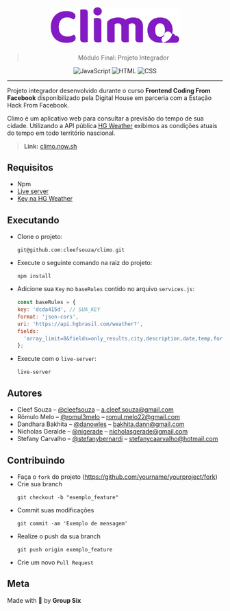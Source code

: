 <h1 align="center">
   <img alt="Climo" src="src/assets/images/logo-climo.png" width=300>
</h1>

<blockquote align="center">Módulo Final: Projeto Integrador</blockquote>

<p align="center">
    <img alt="JavaScript" src="https://img.shields.io/badge/javascript-FFA500?style=flat">
    <img alt="HTML" src="https://img.shields.io/badge/html5-orange?style=flat">
    <img alt="CSS" src="https://img.shields.io/badge/css3-009ACD?style=flat">
</p>

<hr>

Projeto integrador desenvolvido durante o curso **Frontend Coding From Facebook** disponibilizado pela Digital House em parceria com a Estação Hack From Facebook.

Climo é um aplicativo web para consultar a previsão do tempo de sua cidade. Utilizando a API pública [HG Weather](https://hgbrasil.com/status/weather) exibimos as condições atuais do tempo em todo território nascional.

> **Link:** [climo.now.sh](https://climo.now.sh)

## Requisitos
- Npm
- [Live server](https://www.npmjs.com/package/live-server)
- [Key na HG Weather](https://hgbrasil.com/status/weather)

## Executando
- Clone o projeto:
  ```
  git@github.com:cleefsouza/climo.git
  ```

- Execute o seguinte comando na raiz do projeto:
  ```
  npm install
  ```

- Adicione sua `Key` no `baseRules` contido no arquivo `services.js`:
  ```javascript
  const baseRules = {
  key: 'dcda415d', // SUA_KEY
  format: 'json-cors',
  uri: 'https://api.hgbrasil.com/weather?',
  fields:
    'array_limit=8&fields=only_results,city,description,date,temp,forecast,weekday,max',
  };
  ```

- Execute com o `live-server`:
  ```
  live-server
  ```


## Autores
- Cleef Souza – [@cleefsouza](https://github.com/cleefsouza) – a.cleef.souza@gmail.com
- Rômulo Melo – [@romul3melo](https://github.com/romul3melo) – romul.melo22@gmail.com
- Dandhara Bakhita – [@danowles](https://github.com/danowles) – bakhita.dann@gmail.com
- Nicholas Geralde – [@nigerade](https://github.com/nigerade) – nicholasgerade@gmail.com
- Stefany Carvalho – [@stefanybernardi](https://github.com/StefanyBernardi) – stefanycaarvalho@hotmail.com

## Contribuindo
- Faça o `fork` do projeto (https://github.com/yourname/yourproject/fork)
- Crie sua branch
  ```
  git checkout -b "exemplo_feature"
  ```
- Commit suas modificações
  ```
  git commit -am 'Exemplo de mensagem'
  ```
- Realize o push da sua branch
  ```
  git push origin exemplo_feature
  ```
- Crie um novo `Pull Request`

## Meta

Made with 💚 by **Group Six**

